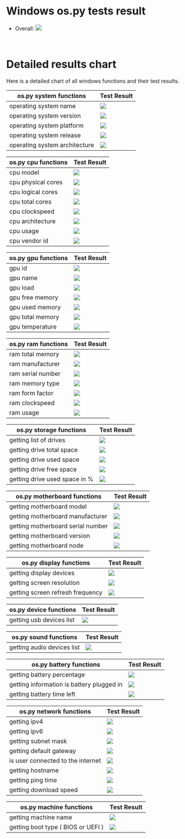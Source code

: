 # Windows os.py tests result
 * Overall: <img src="https://img.shields.io/badge/Windows_build-not_passing-red.svg"/>

<br/>

# Detailed results chart
Here is a detailed chart of all windows functions and their test results.

| os.py system functions        | Test Result                                                               |
|-------------------------------|---------------------------------------------------------------------------|
| operating system name         | <img src="https://img.shields.io/badge/Windows_build-passing-green.svg"/> |
| operating system version      | <img src="https://img.shields.io/badge/Windows_build-passing-green.svg"/> |
| operating system platform     | <img src="https://img.shields.io/badge/Windows_build-passing-green.svg"/> |
| operating system release      | <img src="https://img.shields.io/badge/Windows_build-passing-green.svg"/> |
| operating system architecture | <img src="https://img.shields.io/badge/Windows_build-passing-green.svg"/> |

| os.py cpu functions | Test Result                                                               |
|---------------------|---------------------------------------------------------------------------|
| cpu model           | <img src="https://img.shields.io/badge/Windows_build-passing-green.svg"/> |
| cpu physical cores  | <img src="https://img.shields.io/badge/Windows_build-passing-green.svg"/> |
| cpu logical cores   | <img src="https://img.shields.io/badge/Windows_build-passing-green.svg"/> |
| cpu total cores     | <img src="https://img.shields.io/badge/Windows_build-passing-green.svg"/> |
| cpu clockspeed      | <img src="https://img.shields.io/badge/Windows_build-passing-green.svg"/> |
| cpu architecture    | <img src="https://img.shields.io/badge/Windows_build-passing-green.svg"/> |
| cpu usage           | <img src="https://img.shields.io/badge/Windows_build-passing-green.svg"/> |
| cpu vendor id       | <img src="https://img.shields.io/badge/Windows_build-passing-green.svg"/> |

| os.py gpu functions | Test Result                                                                 |
|---------------------|-----------------------------------------------------------------------------|
| gpu id              | <img src="https://img.shields.io/badge/Windows_build-not_passing-red.svg"/> |
| gpu name            | <img src="https://img.shields.io/badge/Windows_build-not_passing-red.svg"/> |
| gpu load            | <img src="https://img.shields.io/badge/Windows_build-not_passing-red.svg"/> |
| gpu free memory     | <img src="https://img.shields.io/badge/Windows_build-not_passing-red.svg"/> |
| gpu used memory     | <img src="https://img.shields.io/badge/Windows_build-not_passing-red.svg"/> |
| gpu total memory    | <img src="https://img.shields.io/badge/Windows_build-not_passing-red.svg"/> |
| gpu temperature     | <img src="https://img.shields.io/badge/Windows_build-not_passing-red.svg"/> |

| os.py ram functions | Test Result                                                                 |
|---------------------|-----------------------------------------------------------------------------|
| ram total memory    | <img src="https://img.shields.io/badge/Windows_build-not_passing-red.svg"/> |
| ram manufacturer    | <img src="https://img.shields.io/badge/Windows_build-not_passing-red.svg"/> |
| ram serial number   | <img src="https://img.shields.io/badge/Windows_build-not_passing-red.svg"/> |
| ram memory type     | <img src="https://img.shields.io/badge/Windows_build-not_passing-red.svg"/> |
| ram form factor     | <img src="https://img.shields.io/badge/Windows_build-not_passing-red.svg"/> |
| ram clockspeed      | <img src="https://img.shields.io/badge/Windows_build-not_passing-red.svg"/> |
| ram usage           | <img src="https://img.shields.io/badge/Windows_build-not_passing-red.svg"/> |

| os.py storage functions       | Test Result                                                               |
|-------------------------------|---------------------------------------------------------------------------|
| getting list of drives        | <img src="https://img.shields.io/badge/Windows_build-passing-green.svg"/> |
| getting drive total space     | <img src="https://img.shields.io/badge/Windows_build-passing-green.svg"/> |
| getting drive used space      | <img src="https://img.shields.io/badge/Windows_build-passing-green.svg"/> |
| getting drive free space      | <img src="https://img.shields.io/badge/Windows_build-passing-green.svg"/> |
| getting drive used space in % | <img src="https://img.shields.io/badge/Windows_build-passing-green.svg"/> |

| os.py motherboard functions       | Test Result                                                               |
|-----------------------------------|---------------------------------------------------------------------------|
| getting motherboard model         | <img src="https://img.shields.io/badge/Windows_build-passing-green.svg"/> |
| getting motherboard manufacturer  | <img src="https://img.shields.io/badge/Windows_build-passing-green.svg"/> |
| getting motherboard serial number | <img src="https://img.shields.io/badge/Windows_build-passing-green.svg"/> |
| getting motherboard version       | <img src="https://img.shields.io/badge/Windows_build-passing-green.svg"/> |
| getting motherboard node          | <img src="https://img.shields.io/badge/Windows_build-passing-green.svg"/> |

| os.py display functions          | Test Result                                                                 |
|----------------------------------|-----------------------------------------------------------------------------|
| getting display devices          | <img src="https://img.shields.io/badge/Windows_build-not_passing-red.svg"/> |
| getting screen resolution        | <img src="https://img.shields.io/badge/Windows_build-not_passing-red.svg"/> |
| getting screen refresh frequency | <img src="https://img.shields.io/badge/Windows_build-not_passing-red.svg"/> |

| os.py device functions   | Test Result                                                               |
|--------------------------|---------------------------------------------------------------------------|
| getting usb devices list | <img src="https://img.shields.io/badge/Windows_build-passing-green.svg"/> |

| os.py sound functions      | Test Result                                                               |
|----------------------------|---------------------------------------------------------------------------|
| getting audio devices list | <img src="https://img.shields.io/badge/Windows_build-passing-green.svg"/> |

| os.py battery functions                   | Test Result                                                               |
|-------------------------------------------|---------------------------------------------------------------------------|
| getting battery percentage                | <img src="https://img.shields.io/badge/Windows_build-passing-green.svg"/> |
| getting information is battery plugged in | <img src="https://img.shields.io/badge/Windows_build-passing-green.svg"/> |
| getting battery time left                 | <img src="https://img.shields.io/badge/Windows_build-passing-green.svg"/> |

| os.py network functions           | Test Result                                                               |
|-----------------------------------|---------------------------------------------------------------------------|
| getting ipv4                      | <img src="https://img.shields.io/badge/Windows_build-passing-green.svg"/> |
| getting ipv6                      | <img src="https://img.shields.io/badge/Windows_build-passing-green.svg"/> |
| getting subnet mask               | <img src="https://img.shields.io/badge/Windows_build-passing-green.svg"/> |
| getting default gateway           | <img src="https://img.shields.io/badge/Windows_build-passing-green.svg"/> |
| is user connected to the internet | <img src="https://img.shields.io/badge/Windows_build-passing-green.svg"/> |
| getting hostname                  | <img src="https://img.shields.io/badge/Windows_build-passing-green.svg"/> |
| getting ping time                 | <img src="https://img.shields.io/badge/Windows_build-passing-green.svg"/> |
| getting download speed            | <img src="https://img.shields.io/badge/Windows_build-passing-green.svg"/> |

| os.py machine functions            | Test Result                                                               |
|------------------------------------|---------------------------------------------------------------------------|
| getting machine name               | <img src="https://img.shields.io/badge/Windows_build-passing-green.svg"/> |
| getting boot type ( BIOS or UEFI ) | <img src="https://img.shields.io/badge/Windows_build-passing-green.svg"/> |
